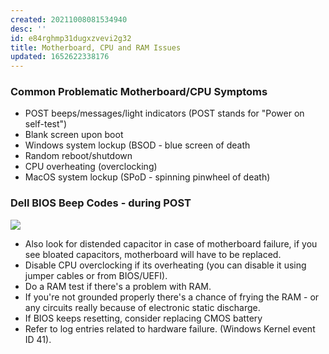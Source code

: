 ```yaml
---
created: 20211008081534940
desc: ''
id: e84rghmp31dugxzvevi2g32
title: Motherboard, CPU and RAM Issues
updated: 1652622338176
---
```

   
### Common Problematic Motherboard/CPU Symptoms   
   
   
- POST beeps/messages/light indicators (POST stands for "Power on self-test")   
- Blank screen upon boot   
- Windows system lockup (BSOD - blue screen of death   
- Random reboot/shutdown   
- CPU overheating (overclocking)   
- MacOS system lockup (SPoD - spinning pinwheel of death)   
   
### Dell BIOS Beep Codes - during POST   
   
![](https://cdn.jsdelivr.net/gh/zubayrrr/twiki/bin/image.9egjs04x5eh.png)   
   
   
- Also look for distended capacitor in case of motherboard failure, if you see bloated capacitors, motherboard will have to be replaced.   
- Disable CPU overclocking if its overheating (you can disable it using jumper cables or from BIOS/UEFI).   
- Do a RAM test if there's a problem with RAM.   
- If you're not grounded properly there's a chance of frying the RAM - or any circuits really because of electronic static discharge.   
- If BIOS keeps resetting, consider replacing CMOS battery   
- Refer to log entries related to hardware failure. (Windows Kernel event ID 41).